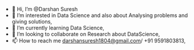 - 👋 Hi, I’m @Darshan Suresh
- 👀 I’m interested in Data Science and also about Analysing problems and giving solutions,
- 🌱 I’m currently learning Data Science,
- 💞️ I’m looking to collaborate on Research about DataScience,
- 📫 How to reach me darshansuresh1804@gmail.com/ +91 9591803813,

<!---
DarshanSuresh/DarshanSuresh is a ✨ special ✨ repository because its `README.md` (this file) appears on your GitHub profile.
You can click the Preview link to take a look at your changes.
--->
